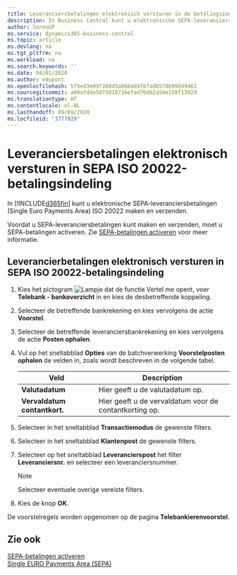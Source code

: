 ```yaml
---
title: Leveranciersbetalingen elektronisch versturen in de betalingsindeling SEPA ISO 20022
description: In Business Central kunt u elektronische SEPA-leveranciersbetalingen (Single Euro Payments Area) ISO 20022 maken en verzenden.
author: SorenGP
ms.service: dynamics365-business-central
ms.topic: article
ms.devlang: na
ms.tgt_pltfrm: na
ms.workload: na
ms.search.keywords: ''
ms.date: 04/01/2020
ms.author: edupont
ms.openlocfilehash: 5f9ed3e09f260d5a8664d4f6fad6570b99049461
ms.sourcegitcommit: a80afd4e5075018716efad76d82a54e158f1392d
ms.translationtype: HT
ms.contentlocale: nl-NL
ms.lasthandoff: 09/09/2020
ms.locfileid: "3777929"
---
```

# <a name="submit-vendor-payments-electronically-in-sepa-iso-20022-payment-format"></a>Leveranciersbetalingen elektronisch versturen in SEPA ISO 20022-betalingsindeling
In [!INCLUDE[d365fin](../../includes/d365fin_md.md)] kunt u elektronische SEPA-leveranciersbetalingen (Single Euro Payments Area) ISO 20022 maken en verzenden.  

Voordat u SEPA-leveranciersbetalingen kunt maken en verzenden, moet u SEPA-betalingen activeren. Zie [SEPA-betalingen activeren](how-to-activate-sepa-payments.md) voor meer informatie.  

## <a name="to-submit-vendor-payments-electronically-in-sepa-iso-20022-payment-format"></a>Leverancierbetalingen elektronisch versturen in SEPA ISO 20022-betalingsindeling  

1.  Kies het pictogram ![Lampje dat de functie Vertel me opent](../../media/ui-search/search_small.png "Vertel me wat u wilt doen"), voer **Telebank - bankoverzicht** in en kies de desbetreffende koppeling.  
2.  Selecteer de betreffende bankrekening en kies vervolgens de actie **Voorstel**.  
3.  Selecteer de betreffende leveranciersbankrekening en kies vervolgens de actie **Posten ophalen**.  
4.  Vul op het sneltabblad **Opties** van de batchverwerking **Voorstelposten ophalen** de velden in, zoals wordt beschreven in de volgende tabel.  

    |Veld|Description|  
    |---------------------------------|---------------------------------------|  
    |**Valutadatum**|Hier geeft u de valutadatum op.|  
    |**Vervaldatum contantkort.**|Hier geeft u de vervaldatum voor de contantkorting op.|  

5.  Selecteer in het sneltabblad **Transactiemodus** de gewenste filters.  
6.  Selecteer in het sneltabblad **Klantenpost** de gewenste filters.  
7.  Selecteer op het sneltabblad **Leverancierspost** het filter **Leveranciersnr.** en selecteer een leveranciersnummer.  

    > [!NOTE]  
    >  Selecteer eventuele overige vereiste filters.  

8.  Kies de knop **OK**.  

De voorstelregels worden opgenomen op de pagina **Telebankierenvoorstel**.  

## <a name="see-also"></a>Zie ook  
 [SEPA-betalingen activeren](how-to-activate-sepa-payments.md)   
 [Single EURO Payments Area (SEPA)](single-euro-payments-area-sepa-.md)   
